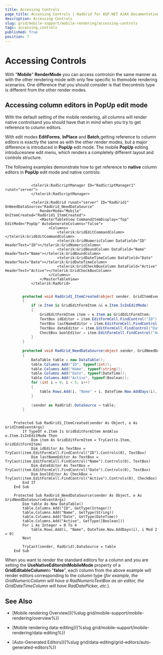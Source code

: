 ```yaml
---
title: Accessing Controls
page_title: Accessing Controls | RadGrid for ASP.NET AJAX Documentation
description: Accessing Controls
slug: grid/mobile-support/mobile-rendering/accessing-controls
tags: accessing,controls
published: True
position: 7
---
```


# Accessing Controls



With "**Mobile**" **RenderMode** you can access controlsin the same manner as with the other rendering mode with only few specific to themobile rendering scenarios. One difference that you should consider is that thecontrols type is different from the other render modes.

## Accessing column editors in PopUp edit mode

With the default setting of the mobile rendering, all columns will render native controlsand you should have that in mind when you try to get reference to column editors.

With edit modes **EditForms**, **InPlace** and **Batch**,getting reference to column editors is exactly the same as with the other render modes, but a major difference is introduced in **PopUp** edit mode. The mobile **PopUp** editing introducesnew edit menu, which renders a completely different layout and controls structure.

The following examples demonstrate how to get reference to **native** column editors in **PopUp** edit mode and native controls:

````ASP.NET
	
			<telerik:RadScriptManager ID="RadScriptManager1" runat="server">
			</telerik:RadScriptManager>
	
			<telerik:RadGrid runat="server" ID="RadGrid1" OnNeedDataSource="RadGrid_NeedDataSource" 
				RenderMode="Mobile" OnItemCreated="RadGrid1_ItemCreated">
				<MasterTableView CommandItemDisplay="Top" EditMode="PopUp" AutoGenerateColumns="false">
					<Columns>
						<telerik:GridEditCommandColumn></telerik:GridEditCommandColumn>
						<telerik:GridNumericColumn DataField="ID" HeaderText="ID"></telerik:GridNumericColumn>
						<telerik:GridBoundColumn DataField="Name" HeaderText="Name"></telerik:GridBoundColumn>
						<telerik:GridDateTimeColumn DataField="Date" HeaderText="Date"></telerik:GridDateTimeColumn>
						<telerik:GridCheckBoxColumn DataField="Active" HeaderText="Active"></telerik:GridCheckBoxColumn>
					</Columns>
				</MasterTableView>
			</telerik:RadGrid>
````





````C#
	
		protected void RadGrid1_ItemCreated(object sender, GridItemEventArgs e)
		{
			if (e.Item is GridEditFormItem && e.Item.IsInEditMode)
			{
				GridEditFormItem item = e.Item as GridEditFormItem;
				TextBox idEditor = item.EditFormCell.FindControl("ID").Controls[0] as TextBox;
				TextBox lastNameEditor = item.EditFormCell.FindControl("Name").Controls[0] as TextBox;
				TextBox dateEditor = item.EditFormCell.FindControl("Date").Controls[0] as TextBox;
				CheckBox boolEditor = item.EditFormCell.FindControl("Active").Controls[0] as CheckBox;
			}
		}
	
		protected void RadGrid_NeedDataSource(object sender, GridNeedDataSourceEventArgs e)
		{
			DataTable table = new DataTable();
			table.Columns.Add("ID", typeof(int));
			table.Columns.Add("Name", typeof(string));
			table.Columns.Add("Date", typeof(DateTime));
			table.Columns.Add("Active", typeof(Boolean));
			for (int i = 0; i < 5; i++)
			{
				table.Rows.Add(i, "Name" + i, DateTime.Now.AddDays(i), i % 2 == 0);
			}
	
			(sender as RadGrid).DataSource = table;
		}
		
````
````VB
	Protected Sub RadGrid1_ItemCreated(sender As Object, e As GridItemEventArgs)
		If TypeOf e.Item Is GridEditFormItem AndAlso e.Item.IsInEditMode Then
			Dim item As GridEditFormItem = TryCast(e.Item, GridEditFormItem)
			Dim idEditor As TextBox = TryCast(item.EditFormCell.FindControl("ID").Controls(0), TextBox)
			Dim lastNameEditor As TextBox = TryCast(item.EditFormCell.FindControl("Name").Controls(0), TextBox)
			Dim dateEditor As TextBox = TryCast(item.EditFormCell.FindControl("Date").Controls(0), TextBox)
			Dim boolEditor As CheckBox = TryCast(item.EditFormCell.FindControl("Active").Controls(0), CheckBox)
		End If
	End Sub
	
	Protected Sub RadGrid_NeedDataSource(sender As Object, e As GridNeedDataSourceEventArgs)
		Dim table As New DataTable()
		table.Columns.Add("ID", GetType(Integer))
		table.Columns.Add("Name", GetType(String))
		table.Columns.Add("Date", GetType(DateTime))
		table.Columns.Add("Active", GetType([Boolean]))
		For i As Integer = 0 To 4
			table.Rows.Add(i, "Name", DateTime.Now.AddDays(i), i Mod 2 = 0)
		Next
	
		TryCast(sender, RadGrid).DataSource = table
	End Sub
````


When you want to render the standard editors for a column and you are setting the	**UseNativeEditorsInMobileMode** property of a **GridEditableColumn**to "**false**", each column from the above example will render editors	corresponding to the column type (*for example, the GridNumericColumn will have a RadNumericTextBox as an editor, the GridDateTimeColumn will have RadDatePicker, etc.*).

## See Also

 * [Mobile rendering Overview]({%slug grid/mobile-support/mobile-rendering/overview%})

 * [Mobile rendering data-editing]({%slug grid/mobile-support/mobile-rendering/data-editing%})

 * [Auto-Generated Editors]({%slug grid/data-editing/grid-editors/auto-generated-editors%})
